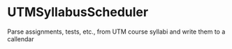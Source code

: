 # UTMSyllabusScheduler
Parse assignments, tests, etc., from UTM course syllabi and write them to a callendar
